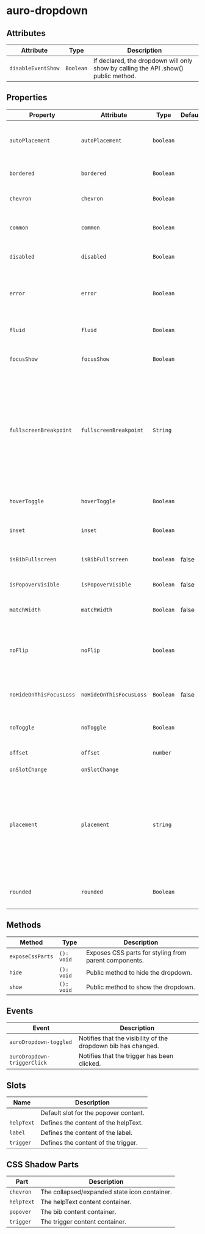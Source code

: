 # auro-dropdown

## Attributes

| Attribute          | Type        | Description                                      |
|--------------------|-------------|--------------------------------------------------|
| `disableEventShow` | ` Boolean ` | If declared, the dropdown will only show by calling the API .show() public method. |

## Properties

| Property                | Attribute               | Type        | Default | Description                                      |
|-------------------------|-------------------------|-------------|---------|--------------------------------------------------|
| `autoPlacement`         | `autoPlacement`         | `boolean`   |         | If declared, bib's position will be automatically calculated where to appear. |
| `bordered`              | `bordered`              | ` Boolean ` |         | If declared, applies a border around the trigger slot. |
| `chevron`               | `chevron`               | ` Boolean ` |         | If declared, the dropdown displays a chevron on the right. |
| `common`                | `common`                | ` Boolean ` |         | If declared, the dropdown will be styled with the common theme. |
| `disabled`              | `disabled`              | ` Boolean ` |         | If declared, the dropdown is not interactive.    |
| `error`                 | `error`                 | ` Boolean ` |         | If declared in combination with `bordered` property or `helpText` slot content, will apply red color to both. |
| `fluid`                 | `fluid`                 | `Boolean`   |         | Makes the trigger to be full width of its parent container. |
| `focusShow`             | `focusShow`             | ` Boolean ` |         | If declared, the bib will display when focus is applied to the trigger. |
| `fullscreenBreakpoint`  | `fullscreenBreakpoint`  | ` String `  |         | Defines the screen size breakpoint (`lg`, `md`, `sm`, or `xs`) at which the dropdown switches to fullscreen mode on mobile. When expanded, the dropdown will automatically display in fullscreen mode if the screen size is equal to or smaller than the selected breakpoint. |
| `hoverToggle`           | `hoverToggle`           | ` Boolean ` |         | If declared, the trigger will toggle the dropdown on mouseover/mouseout. |
| `inset`                 | `inset`                 | ` Boolean ` |         | If declared, will apply padding around trigger slot content. |
| `isBibFullscreen`       | `isBibFullscreen`       | `boolean`   | false   | If true, the dropdown bib is taking the fullscreen when it's open. |
| `isPopoverVisible`      | `isPopoverVisible`      | ` Boolean ` | false   | If true, the dropdown bib is displayed.          |
| `matchWidth`            | `matchWidth`            | ` Boolean ` | false   | If declared, the popover and trigger will be set to the same width. |
| `noFlip`                | `noFlip`                | `boolean`   |         | If declared, the bib will NOT flip to an alternate position<br />when there isn't enough space in the specified `placement`. |
| `noHideOnThisFocusLoss` | `noHideOnThisFocusLoss` | ` Boolean ` | false   | If declared, the dropdown will not hide when moving focus outside the element. |
| `noToggle`              | `noToggle`              | ` Boolean ` |         | If declared, the trigger will only show the dropdown bib. |
| `offset`                | `offset`                | `number`    |         | Gap between the trigger element and bib.         |
| `onSlotChange`          | `onSlotChange`          |             |         |                                                  |
| `placement`             | `placement`             | `string`    |         | Position where the bib should appear relative to the trigger.<br />Accepted values:<br />"top" \| "right" \| "bottom" \| "left" \|<br />"bottom-start" \| "top-start" \| "top-end" \|<br />"right-start" \| "right-end" \| "bottom-end" \|<br />"left-start" \| "left-end" |
| `rounded`               | `rounded`               | ` Boolean ` |         | If declared, will apply border-radius to trigger and default slots. |

## Methods

| Method           | Type       | Description                                      |
|------------------|------------|--------------------------------------------------|
| `exposeCssParts` | `(): void` | Exposes CSS parts for styling from parent components. |
| `hide`           | `(): void` | Public method to hide the dropdown.              |
| `show`           | `(): void` | Public method to show the dropdown.              |

## Events

| Event                       | Description                                      |
|-----------------------------|--------------------------------------------------|
| `auroDropdown-toggled`      | Notifies that the visibility of the dropdown bib has changed. |
| `auroDropdown-triggerClick` | Notifies that the trigger has been clicked.      |

## Slots

| Name       | Description                           |
|------------|---------------------------------------|
|            | Default slot for the popover content. |
| `helpText` | Defines the content of the helpText.  |
| `label`    | Defines the content of the label.     |
| `trigger`  | Defines the content of the trigger.   |

## CSS Shadow Parts

| Part       | Description                                  |
|------------|----------------------------------------------|
| `chevron`  | The collapsed/expanded state icon container. |
| `helpText` | The helpText content container.              |
| `popover`  | The bib content container.                   |
| `trigger`  | The trigger content container.               |
